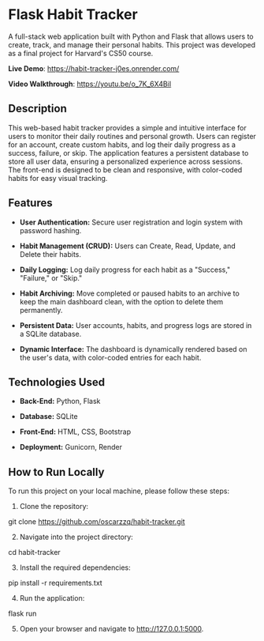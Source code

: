 # Flask Habit Tracker
A full-stack web application built with Python and Flask that allows users to create, track, and manage their personal habits. This project was developed as a final project for Harvard's CS50 course.

**Live Demo**: https://habit-tracker-j0es.onrender.com/

**Video Walkthrough**: https://youtu.be/o_7K_6X4BiI

## Description
This web-based habit tracker provides a simple and intuitive interface for users to monitor their daily routines and personal growth. Users can register for an account, create custom habits, and log their daily progress as a success, failure, or skip. The application features a persistent database to store all user data, ensuring a personalized experience across sessions. The front-end is designed to be clean and responsive, with color-coded habits for easy visual tracking.

## Features
* **User Authentication:** Secure user registration and login system with password hashing.

* **Habit Management (CRUD):** Users can Create, Read, Update, and Delete their habits.

* **Daily Logging:** Log daily progress for each habit as a "Success," "Failure," or "Skip."

* **Habit Archiving:** Move completed or paused habits to an archive to keep the main dashboard clean, with the option to delete them permanently.

* **Persistent Data:** User accounts, habits, and progress logs are stored in a SQLite database.

* **Dynamic Interface:** The dashboard is dynamically rendered based on the user's data, with color-coded entries for each habit.

## Technologies Used
* **Back-End:** Python, Flask

* **Database:** SQLite

* **Front-End:** HTML, CSS, Bootstrap

* **Deployment:** Gunicorn, Render

## How to Run Locally
To run this project on your local machine, please follow these steps:

1. Clone the repository:

git clone https://github.com/oscarzzq/habit-tracker.git

2. Navigate into the project directory:

cd habit-tracker

3. Install the required dependencies:

pip install -r requirements.txt

4. Run the application:

flask run

5. Open your browser and navigate to http://127.0.0.1:5000.

